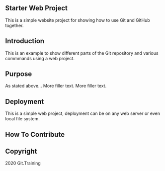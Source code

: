 ## Starter Web Project

This is a simple website project for showing how to use Git and GitHub together.

## Introduction

This is an example to show different parts of the Git repository and various commmands using a web project.

## Purpose

As stated above... More filler text. More filler text.

## Deployment

This is a simple web project, deployment can be on any web server or even local file system.

## How To Contribute

## Copyright

2020 Git.Training
